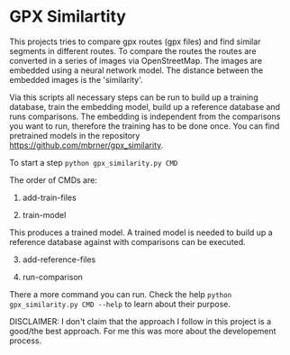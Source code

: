 # GPX Similartity

This projects tries to compare gpx routes (gpx files) and find similar segments in different routes. To compare the routes the routes are converted in a series of images via OpenStreetMap. The images are embedded using a neural network model. The distance between the embedded images is the 'similarity'.

Via this scripts all necessary steps can be run to build up a training database, train the embedding model, build up a reference database and runs comparisons. The embedding is independent from the comparisons you want to run, therefore the training has to be done once. You can find pretrained models in the repository https://github.com/mbrner/gpx_similarity.

To start a step `python gpx_similarity.py CMD`

The order of CMDs are:

1. add-train-files

2. train-model

This produces a trained model. A trained model is needed to build up a reference database against with comparisons can be executed.

3. add-reference-files

4. run-comparison

There a more command you can run. Check the help `python gpx_similarity.py CMD --help` to learn about their purpose.

DISCLAIMER: I don't claim that the approach I follow in this project is a good/the best approach. For me this was more about the developement process.
